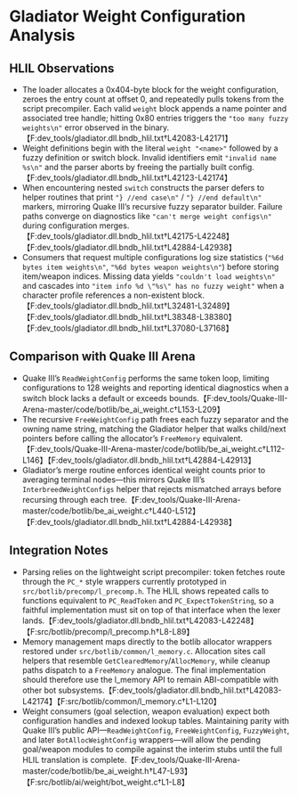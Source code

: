 # Gladiator Weight Configuration Analysis

## HLIL Observations

- The loader allocates a 0x404-byte block for the weight configuration, zeroes the entry count at offset 0, and repeatedly pulls tokens from the script precompiler. Each valid `weight` block appends a name pointer and associated tree handle; hitting 0x80 entries triggers the `"too many fuzzy weights\n"` error observed in the binary.【F:dev_tools/gladiator.dll.bndb_hlil.txt†L42083-L42171】
- Weight definitions begin with the literal `weight "<name>"` followed by a fuzzy definition or switch block. Invalid identifiers emit `"invalid name %s\n"` and the parser aborts by freeing the partially built config.【F:dev_tools/gladiator.dll.bndb_hlil.txt†L42123-L42174】
- When encountering nested `switch` constructs the parser defers to helper routines that print `"} //end case\n"` / `"} //end default\n"` markers, mirroring Quake III’s recursive fuzzy separator builder. Failure paths converge on diagnostics like `"can't merge weight configs\n"` during configuration merges.【F:dev_tools/gladiator.dll.bndb_hlil.txt†L42175-L42248】【F:dev_tools/gladiator.dll.bndb_hlil.txt†L42884-L42938】
- Consumers that request multiple configurations log size statistics (`"%6d bytes item weights\n"`, `"%6d bytes weapon weights\n"`) before storing item/weapon indices. Missing data yields `"couldn't load weights\n"` and cascades into `"item info %d \"%s\" has no fuzzy weight"` when a character profile references a non-existent block.【F:dev_tools/gladiator.dll.bndb_hlil.txt†L32481-L32489】【F:dev_tools/gladiator.dll.bndb_hlil.txt†L38348-L38380】【F:dev_tools/gladiator.dll.bndb_hlil.txt†L37080-L37168】

## Comparison with Quake III Arena

- Quake III’s `ReadWeightConfig` performs the same token loop, limiting configurations to 128 weights and reporting identical diagnostics when a switch block lacks a default or exceeds bounds.【F:dev_tools/Quake-III-Arena-master/code/botlib/be_ai_weight.c†L153-L209】
- The recursive `FreeWeightConfig` path frees each fuzzy separator and the owning name string, matching the Gladiator helper that walks child/next pointers before calling the allocator’s `FreeMemory` equivalent.【F:dev_tools/Quake-III-Arena-master/code/botlib/be_ai_weight.c†L112-L146】【F:dev_tools/gladiator.dll.bndb_hlil.txt†L42884-L42913】
- Gladiator’s merge routine enforces identical weight counts prior to averaging terminal nodes—this mirrors Quake III’s `InterbreedWeightConfigs` helper that rejects mismatched arrays before recursing through each tree.【F:dev_tools/Quake-III-Arena-master/code/botlib/be_ai_weight.c†L440-L512】【F:dev_tools/gladiator.dll.bndb_hlil.txt†L42884-L42938】

## Integration Notes

- Parsing relies on the lightweight script precompiler: token fetches route through the `PC_*` style wrappers currently prototyped in `src/botlib/precomp/l_precomp.h`. The HLIL shows repeated calls to functions equivalent to `PC_ReadToken` and `PC_ExpectTokenString`, so a faithful implementation must sit on top of that interface when the lexer lands.【F:dev_tools/gladiator.dll.bndb_hlil.txt†L42083-L42248】【F:src/botlib/precomp/l_precomp.h†L8-L89】
- Memory management maps directly to the botlib allocator wrappers restored under `src/botlib/common/l_memory.c`. Allocation sites call helpers that resemble `GetClearedMemory`/`AllocMemory`, while cleanup paths dispatch to a `FreeMemory` analogue. The final implementation should therefore use the l_memory API to remain ABI-compatible with other bot subsystems.【F:dev_tools/gladiator.dll.bndb_hlil.txt†L42083-L42174】【F:src/botlib/common/l_memory.c†L1-L120】
- Weight consumers (goal selection, weapon evaluation) expect both configuration handles and indexed lookup tables. Maintaining parity with Quake III’s public API—`ReadWeightConfig`, `FreeWeightConfig`, `FuzzyWeight`, and later `BotAllocWeightConfig` wrappers—will allow the pending goal/weapon modules to compile against the interim stubs until the full HLIL translation is complete.【F:dev_tools/Quake-III-Arena-master/code/botlib/be_ai_weight.h†L47-L93】【F:src/botlib/ai/weight/bot_weight.c†L1-L8】
